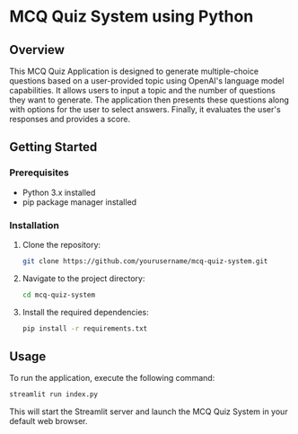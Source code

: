 # MCQ Quiz System using Python

## Overview
This MCQ Quiz Application is designed to generate multiple-choice questions based on a user-provided topic using OpenAI's language model capabilities. It allows users to input a topic and the number of questions they want to generate. The application then presents these questions along with options for the user to select answers. Finally, it evaluates the user's responses and provides a score.

## Getting Started

### Prerequisites
- Python 3.x installed
- pip package manager installed

### Installation
1. Clone the repository:
    ```bash
    git clone https://github.com/yourusername/mcq-quiz-system.git
    ```
2. Navigate to the project directory:
    ```bash
    cd mcq-quiz-system
    ```
3. Install the required dependencies:
    ```bash
    pip install -r requirements.txt
    ```

## Usage
To run the application, execute the following command:
```bash
streamlit run index.py
```

This will start the Streamlit server and launch the MCQ Quiz System in your default web browser.
